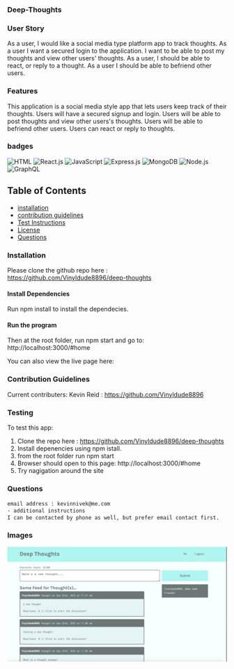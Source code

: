 ### Deep-Thoughts

### User Story
As a user, I would like a social media type platform app to track thoughts. As a user I want a secured login to the application. I want to be able to post my thoughts and view other users' thoughts. As a user, I should be able to react, or reply to a thought. As a user I should be able to befriend other users.

### Features
This application is a social media style app that lets users keep track of their thoughts.
Users will have a secured signup and login.
Users will be able to post thoughts and view other users's thoughts.
Users will be able to befriend other users.
Users can react or reply to thoughts.

### badges
![HTML](https://img.shields.io/badge/HTML-License-blue)
![React.js](https://img.shields.io/badge/React.js-License-yellowgreen)
![JavaScript](https://img.shields.io/badge/JavaScript-License-lightblue)
![Express.js](https://img.shields.io/badge/Express.js-License-yellowgreen)
![MongoDB](https://img.shields.io/badge/MongoDB-License-lightgrey)
![Node.js](https://img.shields.io/badge/Node.js-License-lightblue)
![GraphQL](https://img.shields.io/badge/GraphQL-License-yellowgreen)

## Table of Contents

- [installation](#installation)
- [contribution guidelines](#contribution)
- [Test Instructions](#testing)
- [License](#license)
- [Questions](#questions)

### Installation
Please clone the github repo here :
https://github.com/Vinyldude8896/deep-thoughts

#### Install Dependencies
Run npm install to install the dependecies.

#### Run the program
Then at the root folder, run npm start and go to:
http://localhost:3000/#home

You can also view the live page here: <br />



### Contribution Guidelines
Current contributers:
Kevin Reid : https://github.com/Vinyldude8896 <br />


### Testing
To test this app:<br />
1. Clone the repo here : https://github.com/Vinyldude8896/deep-thoughts <br />
2. Install depenencies using npm istall. <br />
3. from the root folder run npm start <br />
4. Browser should open to this page: http://localhost:3000/#home <br />
5. Try nagigation around the site <br />



### Questions
    email address : kevinnivek@me.com
    - additional instructions 
    I can be contacted by phone as well, but prefer email contact first.
### Images

<img src="./Deep_thoughts_1.jpg" alt="Getting started">